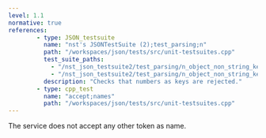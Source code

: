 ```yaml
---
level: 1.1
normative: true
references:
        - type: JSON_testsuite
          name: "nst's JSONTestSuite (2);test_parsing;n"
          path: "/workspaces/json/tests/src/unit-testsuites.cpp"
          test_suite_paths:
            - "/nst_json_testsuite2/test_parsing/n_object_non_string_key.json"
            - "/nst_json_testsuite2/test_parsing/n_object_non_string_key_but_huge_number_instead.json"
          description: "Checks that numbers as keys are rejected."
        - type: cpp_test
          name: "accept;names"
          path: "/workspaces/json/tests/src/unit-testsuites.cpp"
---
```


The service does not accept any other token as name.